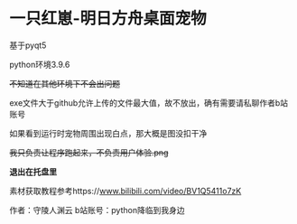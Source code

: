 # 一只红崽-明日方舟桌面宠物

基于pyqt5

python环境3.9.6

~~不知道在其他环境下不会出问题~~

exe文件大于github允许上传的文件最大值，故不放出，确有需要请私聊作者b站账号

如果看到运行时宠物周围出现白点，那大概是图没扣干净

~~我只负责让程序跑起来，不负责用户体验.png~~

**退出在托盘里**

素材获取教程参考https://www.bilibili.com/video/BV1Q5411o7zK


作者：守陵人渊云
b站账号：python降临到我身边
